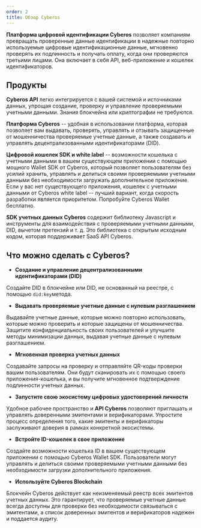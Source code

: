 ```yaml
---
order: 2
title: Обзор Cyberos
---
```


**Платформа цифровой идентификации Cyberos** позволяет компаниям превращать проверенные данные идентификации в надежные повторно используемые цифровые идентификационные данные, мгновенно проверять их подлинность и получать оплату, когда они проверяются третьими лицами. Она включает в себя API, веб-приложение и кошелек идентификаторов.

## Продукты

**Cyberos API** легко интегрируется с вашей системой и источниками данных, упрощая создание, проверку и управление проверяемыми учетными данными. Знания блокчейна или криптографии не требуются.

**Платформа Cyberos** -- удобная в использовании платформа, которая позволяет вам выдавать, проверять, управлять и отзывать защищенные от мошенничества проверяемые учетные данные, а также создавать и управлять децентрализованными идентификаторами (DID).

**Цифровой кошелек SDK и white label** --  возможности кошелька с учетными данными в вашем существующем приложении с помощью мощного Wallet SDK от Cyberos, который позволяет пользователям без усилий хранить, управлять и делиться своими проверяемыми учетными данными без необходимости загружать дополнительное приложение. Если у вас нет существующего приложения, кошелек с учетными данными от Cyberos white label -- лучший вариант, когда скорость разработки является приоритетом. Попробуйте Cyberos Wallet бесплатно.

**SDK учетных данных Cyberos** содержит библиотеку Javascript и инструменты для взаимодействия с проверяемыми учетными данными, DID, вычетом претензий и т. д. Это библиотека с открытым исходным кодом, которая поддерживает SaaS API Cyberos.

## **Что можно сделать с Cyberos?**

-  **Создание и управление децентрализованными идентификаторами (DID)**

Создайте DID в блокчейне или DID, не основанный на реестре, с помощью `did:key`метода.

-  **Выдавать проверяемые учетные данные с нулевым разглашением**

Выдавайте учетные данные, которые можно повторно использовать, которые можно проверить и которые защищены от мошенничества. Защитите конфиденциальность своих пользователей и улучшите методы минимизации данных, выдавая учетные данные с нулевым разглашением.

-  **Мгновенная проверка учетных данных**

Создавайте запросы на проверку и отправляйте QR-коды проверки вашим пользователям. Они будут сканировать их с помощью своего приложения-кошелька, и вы получите мгновенное подтверждение подлинности учетных данных.

-  **Запустите свою экосистему цифровых удостоверений личности**

Удобное рабочее пространство и **API Cyberos** позволяют приглашать и управлять доверенными эмитентами и верификаторами. Упростите процесс определения того, какие эмитенты и верификаторы заслуживают доверия в рамках конкретной экосистемы.

-  **Встройте ID-кошелек в свое приложение**

Создайте возможности кошелька ID в вашем существующем приложении с помощью Cyberos Wallet SDK. Пользователи могут управлять и делиться своими проверяемыми учетными данными без необходимости загрузки дополнительного приложения.

-  **Используйте Cyberos Blockchain**

Блокчейн Cyberos действует как неизменяемый реестр всех эмитентов учетных данных. Это гарантирует, что проверяемые учетные данные всегда доступны для проверки без необходимости связываться с эмитентами, а список доверенных эмитентов и верификаторов надежен и поддается аудиту.

## 

## 